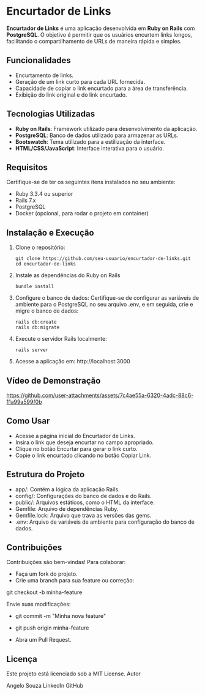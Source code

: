 # Encurtador de Links

**Encurtador de Links** é uma aplicação desenvolvida em **Ruby on Rails** com **PostgreSQL**. O objetivo é permitir que os usuários encurtem links longos, facilitando o compartilhamento de URLs de maneira rápida e simples.


## Funcionalidades
- Encurtamento de links.
- Geração de um link curto para cada URL fornecida.
- Capacidade de copiar o link encurtado para a área de transferência.
- Exibição do link original e do link encurtado.



## Tecnologias Utilizadas
- **Ruby on Rails**: Framework utilizado para desenvolvimento da aplicação.
- **PostgreSQL**: Banco de dados utilizado para armazenar as URLs.
- **Bootswatch**: Tema utilizado para a estilização da interface.
- **HTML/CSS/JavaScript**: Interface interativa para o usuário.



## Requisitos
Certifique-se de ter os seguintes itens instalados no seu ambiente:
- Ruby 3.3.4 ou superior
- Rails 7.x
- PostgreSQL
- Docker (opcional, para rodar o projeto em container)



## Instalação e Execução

1. Clone o repositório:
   ```
   git clone https://github.com/seu-usuario/encurtador-de-links.git
   cd encurtador-de-links
   ```

2. Instale as dependências do Ruby on Rails

   ```
   bundle install
   ```
3. Configure o banco de dados: Certifique-se de configurar as variáveis de ambiente para o PostgreSQL no seu arquivo .env, e em seguida, crie e migre o banco de dados:
   ```
   rails db:create
   rails db:migrate
   ```
4. Execute o servidor Rails localmente:
   ```
   rails server
   ```
5. Acesse a aplicação em: http://localhost:3000

## Vídeo de Demonstração



https://github.com/user-attachments/assets/7c4ae55a-6320-4adc-88c6-11a99a599f0b



## Como Usar

   - Acesse a página inicial do Encurtador de Links.
   - Insira o link que deseja encurtar no campo apropriado.
   - Clique no botão Encurtar para gerar o link curto.
   - Copie o link encurtado clicando no botão Copiar Link.
    


## Estrutura do Projeto

   - app/: Contém a lógica da aplicação Rails.
   - config/: Configurações do banco de dados e do Rails.
   - public/: Arquivos estáticos, como o HTML da interface.
   - Gemfile: Arquivo de dependências Ruby.
   - Gemfile.lock: Arquivo que trava as versões das gems.
   - .env: Arquivo de variáveis de ambiente para configuração do banco de dados.



## Contribuições

Contribuições são bem-vindas! Para colaborar:

  -  Faça um fork do projeto.
  -  Crie uma branch para sua feature ou correção:

git checkout -b minha-feature

Envie suas modificações:

  -  git commit -m "Minha nova feature"
  -  git push origin minha-feature

  -  Abra um Pull Request.



## Licença

Este projeto está licenciado sob a MIT License.
Autor

Angelo Souza
LinkedIn
GitHub


   

   


   

   
